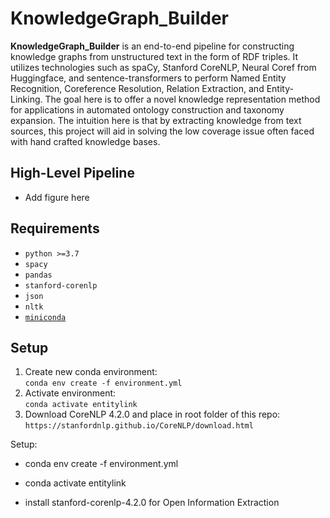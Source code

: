 # KnowledgeGraph_Builder

**KnowledgeGraph_Builder** is an end-to-end pipeline for constructing knowledge graphs from unstructured text in the form of RDF triples. It utilizes technologies such as spaCy, Stanford CoreNLP, Neural Coref from Huggingface, and sentence-transformers to perform Named Entity Recognition, Coreference Resolution, Relation Extraction, and Entity-Linking. The goal here is to offer a novel knowledge representation method for applications in automated ontology construction and taxonomy expansion. The intuition here is that by extracting knowledge from text sources, this project will aid in solving the low coverage issue often faced with hand crafted knowledge bases.


## High-Level Pipeline
* Add figure here


## Requirements

- `python >=3.7`
- `spacy`
- `pandas`
- `stanford-corenlp`
- `json`
- `nltk`
- [`miniconda`](https://docs.conda.io/en/latest/miniconda.html)


## Setup
1. Create new conda environment:\
   `conda env create -f environment.yml`
2. Activate environment:\
   `conda activate entitylink`
3. Download CoreNLP 4.2.0 and place in root folder of this repo:\
   `https://stanfordnlp.github.io/CoreNLP/download.html`





Setup:
* conda env create -f environment.yml
* conda activate entitylink

* install stanford-corenlp-4.2.0 for Open Information Extraction
